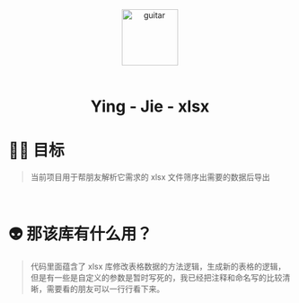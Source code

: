 <div align="center"> 
  <img alt="guitar" width="100" height=100 src="https://guitar-1305021979.cos.ap-guangzhou.myqcloud.com/uPic/xlsx.png">
  <br> <br>

  <h1> Ying - Jie - xlsx </h1>
</div>

# 🥷🏻 目标

> 当前项目用于帮朋友解析它需求的 xlsx 文件筛序出需要的数据后导出

<br>

# 👽 那该库有什么用？

> 代码里面蕴含了 xlsx  库修改表格数据的方法逻辑，生成新的表格的逻辑， 但是有一些是自定义的参数是暂时写死的，我已经把注释和命名写的比较清晰，需要看的朋友可以一行行看下来。

